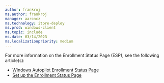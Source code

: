 ```yaml
---
author: frankroj
ms.author: frankroj
manager: aaroncz
ms.technology: itpro-deploy
ms.prod: windows-client
ms.topic: include
ms.date: 03/14/2023
ms.localizationpriority: medium
---
```


<!-- This file is shared by the following articles:

azure-ad-join-esp.md
hybrid-azure-ad-join-esp.md
self-deploying-esp.md

Headings are driven by article context. -->

For more information on the Enrollment Status Page (ESP), see the following article(s):

- [Windows Autopilot Enrollment Status Page](/mem/autopilot/enrollment-status)
- [Set up the Enrollment Status Page](/mem/intune/enrollment/windows-enrollment-status)
